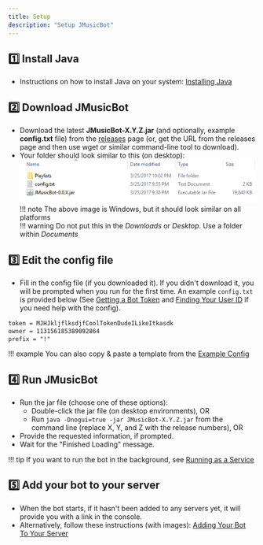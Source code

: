 ```yaml
---
title: Setup
description: "Setup JMusicBot"
---
```


## 1️⃣ Install Java
* Instructions on how to install Java on your system: [Installing Java](installing-java.md)

## 2️⃣ Download JMusicBot
* Download the latest **JMusicBot-X.Y.Z.jar** (and optionally, example **config.txt** file) from the [releases](https://github.com/jagrosh/MusicBot/releases/latest) page (or, get the URL from the releases page and then use wget or similar command-line tool to download).
* Your folder should look similar to this (on desktop):  
![View](/assets/images/folder-view.png)
!!! note
    The above image is Windows, but it should look similar on all platforms  
!!! warning
    Do not put this in the *Downloads* or *Desktop*. Use a folder within *Documents*

## 3️⃣ Edit the config file
* Fill in the config file (if you downloaded it). If you didn't download it, you will be prompted when you run for the first time. An example `config.txt` is provided below (See [Getting a Bot Token](getting-a-bot-token.md) and [Finding Your User ID](finding-your-user-id.md) if you need help with the config).  
```
token = MJHJkljflksdjfCoolTokenDudeILikeItkasdk
owner = 113156185389092864
prefix = "!"
```
!!! example
    You can also copy & paste a template from the [Example Config](config.md)

## 4️⃣ Run JMusicBot
* Run the jar file (choose one of these options):
  * Double-click the jar file (on desktop environments), OR
  * Run `java -Dnogui=true -jar JMusicBot-X.Y.Z.jar` from the command line (replace X, Y, and Z with the release numbers), OR
* Provide the requested information, if prompted.
* Wait for the "Finished Loading" message.

!!! tip
    If you want to run the bot in the background, see [Running as a Service](running-as-a-service.md)

## 5️⃣ Add your bot to your server
* When the bot starts, if it hasn't been added to any servers yet, it will provide you with a link in the console.
* Alternatively, follow these instructions (with images): [Adding Your Bot To Your Server](adding-your-bot.md)